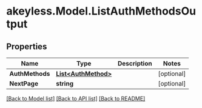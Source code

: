 # akeyless.Model.ListAuthMethodsOutput
## Properties

Name | Type | Description | Notes
------------ | ------------- | ------------- | -------------
**AuthMethods** | [**List&lt;AuthMethod&gt;**](AuthMethod.md) |  | [optional] 
**NextPage** | **string** |  | [optional] 

[[Back to Model list]](../README.md#documentation-for-models) [[Back to API list]](../README.md#documentation-for-api-endpoints) [[Back to README]](../README.md)

